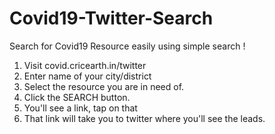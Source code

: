 # Covid19-Twitter-Search
Search for Covid19 Resource easily using simple search !

1. Visit covid.cricearth.in/twitter
2. Enter name of your city/district
3. Select the resource you are in need of.
4. Click the SEARCH button.
5. You'll see a link, tap on that 
6. That link will take you to twitter where you'll see the leads.

